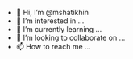 - 👋 Hi, I’m @mshatikhin
- 👀 I’m interested in ...
- 🌱 I’m currently learning ...
- 💞️ I’m looking to collaborate on ...
- 📫 How to reach me ...

<!---
mshatikhin/mshatikhin is a ✨ special ✨ repository because its `README.md` (this file) appears on your GitHub profile.
You can click the Preview link to take a look at your changes.
--->
